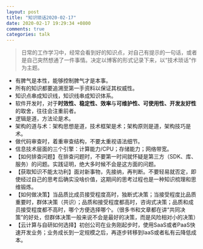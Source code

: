 ```yaml
---
layout: post
title: "知识琐话2020-02-17"
date: 2020-02-17 19:29:34 +0800
comments: true
categories: talk
---
```


>日常的工作学习中，经常会看到好的知识点，对自己有提示的一句话，或者是自己突然想通了一件事情。决定以博客的形式记录下来，以“技术琐话”作为主题。

- 有脾气是本性，能够控制脾气才是本事。
- 所有的知识都要追溯至第一手资料以保证其权威性。
- 知识点串成知识线，知识线串成知识体系。
- 软件开发时，对于**时效性、稳定性、效率**与**可维护性、可使用性、开发友好性**的取舍，往往会注重前者。
- 逻辑是道，方法论是术。
- 架构的道与术：架构思想是道，技术框架是术；架构原则是道，架构技巧是术。
- 做代码审查时，着重审查结构，不要太重视语法细节。
- 信息技术层面的三个引擎：计算能力/CPU；存储能力；网络带宽。
- 【如何排查问题】在排查问题时，不要第一时间就怀疑是第三方（SDK、库、服务）的问题。实践证明，绝大多时候不会是这方面的问题。
- 【获取知识不能太功利】 ​​​​面对新事物，先接纳，再判断。不要轻易就否定，即使经过自己的思考后确实没啥价值，这期间的思考过程也是一种知识梳理和思维锻炼。
- 【如何做决策】当品质比成员接受程度高时，独断式决策；当接受程度比品质重要时，群体决策（共识）；品质和接受程度都高时，咨询式决策；品质和成员接受程度都不高时，哪个方便选择哪个。（很多书和文章都在讲“共同决策”的好处，但群体决策一般来说不会是最好的决策，而是风险相对小的决策）
- 【云计算与自研如何选择】初创公司在业务刚起步时，使用SaaS或者PaaS快速开发业务；业务成长到一定规模之后，再逐步转移到IaaS或者私有云降低成本。